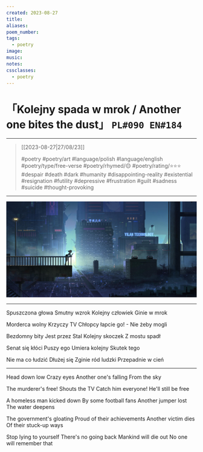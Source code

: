 ```yaml
---
created: 2023-08-27
title:
aliases:
poem_number:
tags:
  - poetry
image:
music:
notes:
cssclasses:
  - poetry
---
```

# 「Kolejny spada w mrok / Another one bites the dust」 `PL#090 EN#184`

---

> [[2023-08-27|27/08/23]]
> 
> #poetry 
> #poetry/art 
> #language/polish #language/english 
> #poetry/type/free-verse 
> #poetry/rhymed/🟡 
> #poetry/rating/⭐⭐⭐ 
> #despair #death #dark #humanity #disappointing-reality #existential #resignation #futility #depressive #frustration #guilt #sadness #suicide #thought-provoking 

---

![poem-kolejny_spada_w_mrok](../!art/poem-kolejny_spada_w_mrok.jpg)


---

Spuszczona głowa
Smutny wzrok
Kolejny człowiek
Ginie w mrok

Morderca wolny
Krzyczy TV
Chłopcy łapcie go! -
Nie żeby mogli

Bezdomny bity
Jest przez Stal 
Kolejny skoczek
Z mostu spadł

Senat się kłóci
Puszy ego
Umiera kolejny
Skutek tego

Nie ma co łudzić 
Dłużej się
Zginie ród ludzki
Przepadnie w cień

---

Head down low
Crazy eyes
Another one's falling
From the sky

The murderer's free!
Shouts the TV
Catch him everyone!
He'll still be free

A homeless man kicked down
By some football fans
Another jumper lost
The water deepens

The government's gloating
Proud of their achievements
Another victim dies
Of their stuck-up ways

Stop lying to yourself
There's no going back
Mankind will die out
No one will remember that